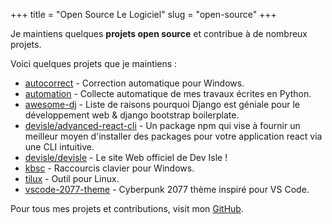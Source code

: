 +++
title = "Open Source Le Logiciel"
slug = "open-source"
+++

Je maintiens quelques **projets open source** et contribue à de nombreux projets.

Voici quelques projets que je maintiens :

- [autocorrect](https://github.com/endormi/autocorrect) - Correction automatique pour Windows.
- [automation](https://github.com/endormi/automation) - Collecte automatique de mes travaux écrites en Python.
- [awesome-dj](https://github.com/endormi/awesome-dj) - Liste de raisons pourquoi Django est géniale pour le développement web & django bootstrap boilerplate.
- [devisle/advanced-react-cli](https://github.com/devisle/advanced-react-cli) - Un package npm qui vise à fournir un meilleur moyen d'installer des packages pour votre application react via une CLI intuitive.
- [devisle/devisle](https://github.com/devisle/devisle) - Le site Web officiel de Dev Isle !
- [kbsc](https://github.com/endormi/kbsc) - Raccourcis clavier pour Windows.
- [tilux](https://github.com/endormi/tilux) - Outil pour Linux.
- [vscode-2077-theme](https://github.com/endormi/vscode-2077-theme) - Cyberpunk 2077 thème inspiré pour VS Code.

Pour tous mes projets et contributions, visit mon [GitHub](https://github.com/endormi).
